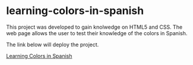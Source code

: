 # learning-colors-in-spanish
This project was developed to gain knolwedge on HTML5 and CSS. The web page allows the user to test their knowledge of the colors in Spanish. 

The link below will deploy the project.<br>

[Learning Colors in Spanish](https://kghernandez9.github.io/learning-colors-in-spanish/)


